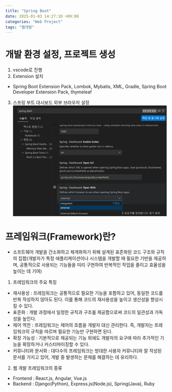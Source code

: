 ```yaml
---
title: "Spring Boot"
date: 2025-01-03 14:27:10 +09:00
categories: "Web Project"
tags: "웹개발"
---
```


# 개발 환경 설정, 프로젝트 생성

1. vscode로 진행
2. Extension 설치

- Spring Boot Extension Pack, Lombok, Mybatis, XML, Gradle, Spring Boot Developer Extension Pack, thymeleaf

3. 스프링 부트 대시보드 외부 브라우저 설정
   ![alt text]({FA61B840-E7D8-40F7-A6A7-08C4FD53CD1B}.png)

# 프레임워크(Framework)란?

- 소프트웨어 개발을 간소화하고 체계화하기 위해 설계된 표준화된 코드 구조와 규칙의 집합(개발자가 특정 애플리케이션이나 시스템을 개발할 때 필요한 기반을 제공하며, 공통적으로 사용되는 기능들을 미리 구현하여 반복적인 작업을 줄이고 효율성을 높이는 데 기여)

1. 프레임워크의 주요 특징

- 재사용성 : 프레임워크는 공통적으로 필요한 기능을 포함하고 있어, 동일한 코드를 반복 작성하지 않아도 된다. 이를 통해 코드의 재사용성을 높이고 생산성을 향상시킬 수 있다.
- 표준화 : 개발 과정에서 일정한 규칙과 구조를 제공함으로써 코드의 일관성과 가독성을 높인다.
- 제어 역전 : 프레임워크는 제어의 흐름을 개발자 대신 관리한다. 즉, 개발자는 프레임워크의 규칙을 따르며 필요한 기능만 구현하면 된다.
- 확장 가능성 : 기본적으로 제공되는 기능 외에도 개발자의 요구에 따라 추가적인 기능을 확장하거나 커스터마이징할 수 있다.
- 커뮤니티와 문서화 : 대다수의 프레임워크는 방대한 사용자 커뮤니티와 잘 작성된 문서를 가지고 있어, 개발 중 발생하는 문제를 해결하는 데 유리하다.

2. 웹 개발 프레임워크의 종류

- Frontend : React.js, Angular, Vue.js
- Backend : Django(Python), Express.js(Node.js), Spring(Java), Ruby
